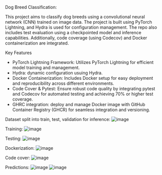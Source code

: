 Dog Breed Classification: 

This project aims to classify dog breeds using a convolutional neural network (CNN) trained on image data. The project is built using PyTorch Lightning, and Hydra is used for configuration management. The repo also includes test evaluation using a checkpointed model and inference capabilities. Additionally, code coverage (using Codecov) and Docker containerization are integrated.

Key Features

- PyTorch Lightning Framework: Utilizes PyTorch Lightning for efficient model training and management.
- Hydra: dynamic configuration usuing Hydra.
- Docker Containerization: Includes Docker setup for easy deployment and reproducibility across different environments.
- Code Cover & Pytest: Ensure robust code quality by integrating pytest and Codecov for automated testing and achieving 70% or higher test coverage.
- GHRC integration: deploy and manage Docker image with GitHub Container Registry (GHCR) for seamless integration and versioning. 

Dataset split into train, test, validation for inference:
![image](https://github.com/user-attachments/assets/411ead5e-96f0-40a9-9253-e3acd6a6ad99)

Training:
![image](https://github.com/user-attachments/assets/ad679726-194c-4551-85e9-233af1527427)

Testing:
![image](https://github.com/user-attachments/assets/e1fa6543-4069-4fb4-a104-ddcd84781519)

Dockerization:
![image](https://github.com/user-attachments/assets/6b1475c2-fc89-42c5-8a68-beb5ba9db676)

Code cover:
![image](https://github.com/user-attachments/assets/73a6d387-d9e5-4ea6-9ee6-1fa4536a1bd6)


Predictions:
![image](https://github.com/user-attachments/assets/811ff23a-b5e8-45df-8d75-da55205b041f)
![image](https://github.com/user-attachments/assets/d61ca32e-54ef-499c-9e55-a1df96f9b695)




